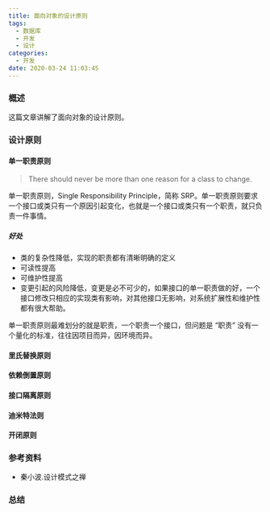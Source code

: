 ```yaml
---
title: 面向对象的设计原则
tags:
  - 数据库
  - 开发
  - 设计
categories:
  - 开发
date: 2020-03-24 11:03:45
---
```


### 概述

这篇文章讲解了面向对象的设计原则。



<!-- more -->



### 设计原则

#### 单一职责原则

> There should never be more than one reason for a class to change.

单一职责原则，Single Responsibility Principle，简称 SRP。单一职责原则要求一个接口或类只有一个原因引起变化，也就是一个接口或类只有一个职责，就只负责一件事情。



##### 好处

- 类的复杂性降低，实现的职责都有清晰明确的定义
- 可读性提高
- 可维护性提高
- 变更引起的风险降低，变更是必不可少的，如果接口的单一职责做的好，一个接口修改只相应的实现类有影响，对其他接口无影响，对系统扩展性和维护性都有很大帮助。



单一职责原则最难划分的就是职责，一个职责一个接口，但问题是 “职责” 没有一个量化的标准，往往因项目而异，因环境而异。



#### 里氏替换原则



#### 依赖倒置原则



#### 接口隔离原则



#### 迪米特法则



#### 开闭原则



### 参考资料

- 秦小波.设计模式之禅

  

### 总结

